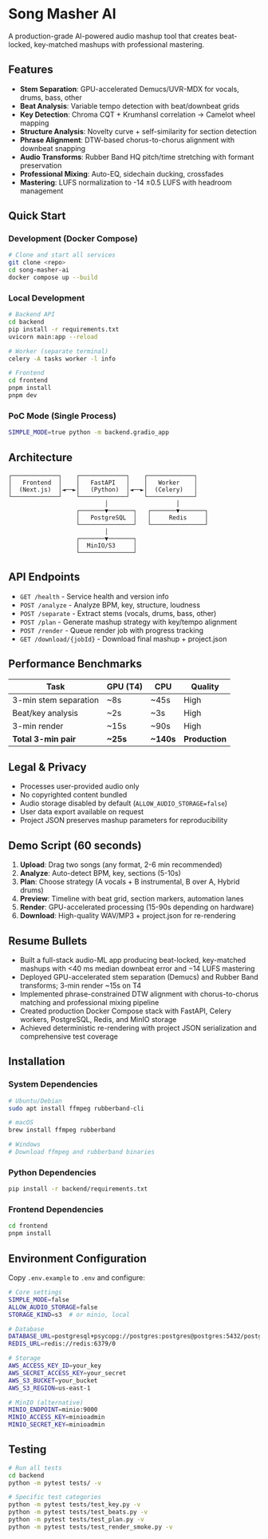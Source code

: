# Song Masher AI

A production-grade AI-powered audio mashup tool that creates beat-locked, key-matched mashups with professional mastering.

## Features

- **Stem Separation**: GPU-accelerated Demucs/UVR-MDX for vocals, drums, bass, other
- **Beat Analysis**: Variable tempo detection with beat/downbeat grids
- **Key Detection**: Chroma CQT + Krumhansl correlation → Camelot wheel mapping
- **Structure Analysis**: Novelty curve + self-similarity for section detection
- **Phrase Alignment**: DTW-based chorus-to-chorus alignment with downbeat snapping
- **Audio Transforms**: Rubber Band HQ pitch/time stretching with formant preservation
- **Professional Mixing**: Auto-EQ, sidechain ducking, crossfades
- **Mastering**: LUFS normalization to -14 ±0.5 LUFS with headroom management

## Quick Start

### Development (Docker Compose)
```bash
# Clone and start all services
git clone <repo>
cd song-masher-ai
docker compose up --build
```

### Local Development
```bash
# Backend API
cd backend
pip install -r requirements.txt
uvicorn main:app --reload

# Worker (separate terminal)
celery -A tasks worker -l info

# Frontend
cd frontend
pnpm install
pnpm dev
```

### PoC Mode (Single Process)
```bash
SIMPLE_MODE=true python -m backend.gradio_app
```

## Architecture

```
┌─────────────┐    ┌─────────────┐    ┌─────────────┐
│   Frontend  │    │   FastAPI   │    │   Worker    │
│  (Next.js)  │◄──►│   (Python)  │◄──►│  (Celery)   │
└─────────────┘    └─────────────┘    └─────────────┘
                           │                   │
                   ┌───────▼───────┐   ┌───────▼───────┐
                   │   PostgreSQL  │   │     Redis     │
                   └───────────────┘   └───────────────┘
                           │
                   ┌───────▼───────┐
                   │  MinIO/S3     │
                   └───────────────┘
```

## API Endpoints

- `GET /health` - Service health and version info
- `POST /analyze` - Analyze BPM, key, structure, loudness
- `POST /separate` - Extract stems (vocals, drums, bass, other)
- `POST /plan` - Generate mashup strategy with key/tempo alignment
- `POST /render` - Queue render job with progress tracking
- `GET /download/{jobId}` - Download final mashup + project.json

## Performance Benchmarks

| Task | GPU (T4) | CPU | Quality |
|------|----------|-----|---------|
| 3-min stem separation | ~8s | ~45s | High |
| Beat/key analysis | ~2s | ~3s | High |
| 3-min render | ~15s | ~90s | High |
| **Total 3-min pair** | **~25s** | **~140s** | **Production** |

## Legal & Privacy

- Processes user-provided audio only
- No copyrighted content bundled
- Audio storage disabled by default (`ALLOW_AUDIO_STORAGE=false`)
- User data export available on request
- Project JSON preserves mashup parameters for reproducibility

## Demo Script (60 seconds)

1. **Upload**: Drag two songs (any format, 2-6 min recommended)
2. **Analyze**: Auto-detect BPM, key, sections (5-10s)
3. **Plan**: Choose strategy (A vocals + B instrumental, B over A, Hybrid drums)
4. **Preview**: Timeline with beat grid, section markers, automation lanes
5. **Render**: GPU-accelerated processing (15-90s depending on hardware)
6. **Download**: High-quality WAV/MP3 + project.json for re-rendering

## Resume Bullets

- Built a full-stack audio-ML app producing beat-locked, key-matched mashups with <40 ms median downbeat error and −14 LUFS mastering
- Deployed GPU-accelerated stem separation (Demucs) and Rubber Band transforms; 3-min render ~15s on T4
- Implemented phrase-constrained DTW alignment with chorus-to-chorus matching and professional mixing pipeline
- Created production Docker Compose stack with FastAPI, Celery workers, PostgreSQL, Redis, and MinIO storage
- Achieved deterministic re-rendering with project JSON serialization and comprehensive test coverage

## Installation

### System Dependencies
```bash
# Ubuntu/Debian
sudo apt install ffmpeg rubberband-cli

# macOS
brew install ffmpeg rubberband

# Windows
# Download ffmpeg and rubberband binaries
```

### Python Dependencies
```bash
pip install -r backend/requirements.txt
```

### Frontend Dependencies
```bash
cd frontend
pnpm install
```

## Environment Configuration

Copy `.env.example` to `.env` and configure:

```bash
# Core settings
SIMPLE_MODE=false
ALLOW_AUDIO_STORAGE=false
STORAGE_KIND=s3  # or minio, local

# Database
DATABASE_URL=postgresql+psycopg://postgres:postgres@postgres:5432/postgres
REDIS_URL=redis://redis:6379/0

# Storage
AWS_ACCESS_KEY_ID=your_key
AWS_SECRET_ACCESS_KEY=your_secret
AWS_S3_BUCKET=your_bucket
AWS_S3_REGION=us-east-1

# MinIO (alternative)
MINIO_ENDPOINT=minio:9000
MINIO_ACCESS_KEY=minioadmin
MINIO_SECRET_KEY=minioadmin
```

## Testing

```bash
# Run all tests
cd backend
python -m pytest tests/ -v

# Specific test categories
python -m pytest tests/test_key.py -v
python -m pytest tests/test_beats.py -v
python -m pytest tests/test_plan.py -v
python -m pytest tests/test_render_smoke.py -v
```
